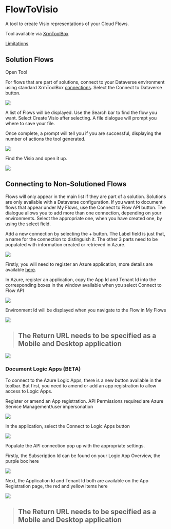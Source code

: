 # FlowToVisio

A tool to create Visio representations of your Cloud Flows.

Tool available via [XrmToolBox](https://www.xrmtoolbox.com/plugins/LinkeD365.FlowToVisio/)

[Limitations](Limitations.md)

## Solution Flows

Open Tool

For flows that are part of solutions, connect to your Dataverse environment using standard XrmToolBox [connections](https://www.xrmtoolbox.com/documentation/for-users/manage-connections/). Select the Connect to Dataverse button.

![](https://user-images.githubusercontent.com/43988771/106387685-c2f43b80-63d2-11eb-80e8-bcf3a25a9111.png)

A list of Flows will be displayed. Use the Search bar to find the flow you want. Select Create Visio after selecting. A file dialogue will prompt you where to save your file.

Once complete, a prompt will tell you if you are successful, displaying the number of actions the tool generated.

![](https://user-images.githubusercontent.com/43988771/106387742-0ea6e500-63d3-11eb-9f77-55475121e6ce.png)

Find the Visio and open it up.

![](https://user-images.githubusercontent.com/43988771/106387764-28482c80-63d3-11eb-9af3-92eda5d70867.png)

## Connecting to Non-Solutioned Flows

Flows will only appear in the main list if they are part of a solution. Solutions are only available with a Dataverse configuration. If you want to document flows that appear under My Flows, use the Connect to Flow API button. The dialogue allows you to add more than one connection, depending on your environments. Select the appropriate one, when you have created one, by using the select field. 

Add a new connection by selecting the + button. The Label field is just that, a name for the connection to distinguish it. The other 3 parts need to be populated with information created or retrieved in Azure.

![](https://user-images.githubusercontent.com/43988771/123132474-b25a6580-d446-11eb-9aee-1b0f1f0b3eba.png)

Firstly, you will need to register an Azure application, more details are available [here](https://docs.microsoft.com/en-us/azure/active-directory/develop/quickstart-register-app). 

In Azure, register an application, copy the App Id and Tenant Id into the corresponding boxes in the window available when you select Connect to Flow API

![](https://user-images.githubusercontent.com/43988771/106388080-ba9d0000-63d4-11eb-86d6-74df19e18279.png)

Environment Id will be displayed when you navigate to the Flow in My Flows

![](https://user-images.githubusercontent.com/43988771/106388113-e0c2a000-63d4-11eb-8012-6892494ed7d8.png)

> ## **The Return URL needs to be specified as a Mobile and Desktop application**

![](https://user-images.githubusercontent.com/43988771/106388141-0bacf400-63d5-11eb-99e9-22efb5c4bdea.png)

### Document Logic Apps (BETA)

To connect to the Azure Logic Apps, there is a new button available in the toolbar. But first, you need to amend or add an app registration to allow access to Logic Apps.

Register or amend an App registration. API Permissions required are Azure Service Management/user impersonation

![](https://user-images.githubusercontent.com/43988771/107113837-75a41e00-6859-11eb-954c-aecbdc253857.png)

In the application, select the Connect to Logic Apps button

![](https://user-images.githubusercontent.com/43988771/107113888-c9af0280-6859-11eb-9bae-327743f74da2.png)

Populate the API connection pop up with the appropriate settings. 

Firstly, the Subscription Id can be found on your Logic App Overview, the purple box here

![](https://user-images.githubusercontent.com/43988771/107113966-4d68ef00-685a-11eb-850e-fbbfe0e9740d.png)

Next, the Application Id and Tenant Id both are available on the App Registration page, the red and yellow items here

![](https://user-images.githubusercontent.com/43988771/107114017-a5075a80-685a-11eb-9723-b4686c7e11c7.png)

> ## **The Return URL needs to be specified as a Mobile and Desktop application**
